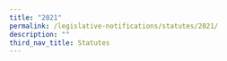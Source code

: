```yaml
---
title: "2021"
permalink: /legislative-notifications/statutes/2021/
description: ""
third_nav_title: Statutes
---
```

